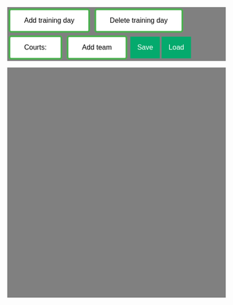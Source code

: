 <section id="list" style="background-color: gray;">
    <div class="layout" id="Menu">
        <button class="button" id="add training day">Add training day</button>
        <button class="button" id="delete training day">Delete training day</button>
        <button class="button" id="set number courts">Courts:</button>
        <button class="button" id="add team">Add team</button>
        <button class="saveLoadButton" id="save button">Save</button>
        <div class = "dropdown">
            <button class="saveLoadButton" id="load button">Load</button>
            <div class="dropdown-content" id="load-dropdown">

            </div>
        </div>
        <button class="saveLoadButton" id="done button">Done</button>
    </div>
    <div class="layout" id="Menu2" style="display: none;">

        <div class = "dropdownclick">
            <button class="saveLoadButton" id="create team clash button">Create Team Clash</button>
            <div class="dropdownclick-content" id="load create team clash dropdown">

            </div>
        </div>

        <div class = "dropdown">
            <button class="saveLoadButton" id="team clash button">Team Clashes</button>
            <div class="dropdown-content" id="load team clash dropdown">

            </div>
        </div>

        <div class = "dropdownclick">
            <button class="saveLoadButton" id="create time clash button">Create Timeslot Clash</button>
            <div class="dropdownclick-content" id="load create time clash dropdown">

            </div>
        </div>

        <div class = "dropdown">
            <button class="saveLoadButton" id="time clash button">Timeslot Clashes</button>
            <div class="dropdown-content" id="load time clash dropdown">

            </div>
        </div>

        
        <button class="saveLoadButton" id="save2 button">Save</button>
        <div class = "dropdown">
            <button class="saveLoadButton" id="load2 button">Load</button>
            <div class="dropdown-content" id="load2-dropdown">

            </div>
        </div>
        <button class="saveLoadButton" id="done2 button">Done</button>
    </div>
    <div class="layout" id="Menu3" style="display: none;">
        <button class="saveLoadButton" id="lock button">lock</button>
        <button class="saveLoadButton" id="unlock button">unlock</button>
    </div>
</section>

<div class="grid-container" id="grid">
    
</div>

<script>

startCourtColor = '#c5c5c5';
document.body.style.backgroundColor = "black";

var numberOfDays = 0;
var numberOfCourts = 3;
var draggingOver = null;
var courtNumber = 0;
var currentSchedule;
var justSaved = false;
var teamClashList = [];
var timeClashList = [];
var clickToLock = false;
var clickToUnlock = false;

setupMenu1Buttons();
setupLoadSchedule();
window.onresize = windowResize;

function getTeamNameList() {
    var teams = document.getElementsByClassName('team');
    var nameList = [];
    for (i = 0; i < teams.length; i++){
        if (!nameList.includes(teams[i].innerHTML)){
            nameList.push(teams[i].innerHTML);
        }
    }
    nameList.sort();
    return nameList;
}

function setupComplete(){
    if (!justSaved){
        if (!confirm('Continue without saving the current schedule?')) {
            return;
        }
    }
    var currentSchedule = makeJSONSchedule();
    document.getElementById("Menu2").style.display = "none";
    document.getElementById("Menu3").style.display = "block";
    setupMenu3Buttons();
} 
//----------------------------------------------------------------------------------
function updateTeamClashDropDown(){
    if (teamClashList == []){
        return;
    }
    var dropDownArea = document.getElementById('load team clash dropdown');
    removeAllChildren(dropDownArea);
    var dropDownList = [];
    for (let i = 0; i < teamClashList.length; i++){
        dropDown = document.createElement('a');
        dropDownList.push(dropDown);
        dropDownList[i].id = i;
        dropDownList[i].innerHTML = teamClashList[i][0] + " - " + teamClashList[i][1];
        dropDownList[i].classList += 'a';
        dropDownArea.appendChild(dropDownList[i]);
        dropDownList[i].onclick = function(event) {showTeamClash(teamClashList[i])};
    }
}

function showTeamClash(clash){
    if (event.ctrlKey){
        removeTeamClash(clash);
        return;
    }
    var teams = document.getElementsByClassName('team');
    for (let i = 0; i < teams.length; i++){

        if(teams[i].id == clash[0] || teams[i].id == clash[1]){
            teams[i].style.backgroundColor = '#8ea754';
        }
    }
    
    window.onclick = function(event) {
        if(event.target.innerHTML != getTeamClashName(clash) && event.target.id != 'team clash dropdown button'){
            for (let i = 0; i < teams.length; i++){
                teams[i].style.backgroundColor = startCourtColor;
            }
        }
    }
}

function arrayRemove(arr, value){
    for( var i = 0; i < arr.length; i++){                         
        if ( arr[i] === value) { 
            arr.splice(i, 1); 
            i--; 
        }
    }
}

function removeTeamClash(clash){
    arrayRemove(teamClashList, clash);
    updateTeamClashDropDown();
    justSaved = false;
}

function createTeamClashButton(){
    var teamNames = getTeamNameList();
    var dropDownArea = document.getElementById('load create team clash dropdown');
    removeAllChildren(dropDownArea);
    var dropDownList = [];
    console.log(dropDownList);
    for (let i = 0; i < teamNames.length; i++){
        dropDown = document.createElement('a');
        dropDownList.push(dropDown);
        dropDownList[i].id = "team clash dropdown button";
        dropDownList[i].innerHTML = teamNames[i];
        dropDownList[i].className = "a";
        dropDownArea.appendChild(dropDownList[i]);
        dropDownList[i].onclick = function() {nextTeamClashSelect(dropDownList[i].innerHTML, dropDownArea)};
        console.log(teamNames[i]);
        console.log("making element");
    }
    dropDownArea.style.display = 'block';
    console.log(dropDownArea.style.display);
    console.log("got to here");
    window.onclick = function(event) {
        if (!event.target.matches('.saveloadbutton') && !event.target.matches('a')) {
            dropDownArea.style.display = 'none';
        }
    }
}

function teamClashSelectComplete(first, second, dropDownArea){
    dropDownArea.style.display = 'none';
    removeAllChildren(dropDownArea);
    var thisClash = [first, second];
    teamClashList.push(thisClash);
    updateTeamClashDropDown();
    showTeamClash(thisClash);
    justSaved = false;
}

function nextTeamClashSelect(lastName, dropDownArea){
    removeAllChildren(dropDownArea);
    var teamNames = getTeamNameList();
    var dropDownList = [];
    for (let i = 0; i < teamNames.length; i++){
        dropDown = document.createElement('a');
        dropDownList.push(dropDown);
        dropDownList[i].id = "team clash dropdown button";
        dropDownList[i].innerHTML = teamNames[i];
        dropDownList[i].className = "a";
        if (teamNames[i] == lastName){
            dropDownList[i].style.backgroundColor = 'green';
        }
        dropDownArea.appendChild(dropDownList[i]);
        dropDownList[i].onclick = function() {teamClashSelectComplete(lastName, dropDownList[i].innerHTML, dropDownArea)};
    }
    window.onclick = function(event) {
        if (!event.target.matches('.saveloadbutton') && !event.target.matches('a')) {
            dropDownArea.style.display = 'none';
        }
    }
}
//------------------------------------------------------------------------------------------------
function getTimeNameList() {
    var times = document.getElementsByClassName('timeSlotGrid');
    var nameList = [];
    for (i = 0; i < times.length; i++){
        var name = times[i].parentElement.parentElement.firstChild.firstChild.innerHTML + ": " + times[i].firstChild.innerHTML;
        nameList.push(name);
    }
    nameList.sort();
    return nameList;
}


function updateTimeClashDropDown(){
    if (timeClashList == []){
        return;
    }
    var dropDownArea = document.getElementById('load time clash dropdown');
    removeAllChildren(dropDownArea);
    var dropDownList = [];
    for (let i = 0; i < timeClashList.length; i++){
        dropDown = document.createElement('a');
        dropDownList.push(dropDown);
        dropDownList[i].id = i;
        dropDownList[i].innerHTML = getTeamClashName(timeClashList[i]);
        dropDownList[i].classList += 'a';
        dropDownArea.appendChild(dropDownList[i]);
        dropDownList[i].onclick = function(event) {showTimeClash(timeClashList[i])};
    }
}

function getTeamClashName(clash){
    return clash[0] + " - " + clash[1];
}

function getTimeClashName(clash){
    return clash[0] + " - " + clash[1];
}

function showTimeClash(clash){
    if (event.ctrlKey){
        removeTimeClash(clash);
        return;
    }
    var times = document.getElementsByClassName('timeSlotGrid');
    for (let i = 0; i < times.length; i++){
        var completeSlotName = times[i].parentElement.parentElement.firstChild.firstChild.innerHTML + ": " + times[i].firstChild.innerHTML;
        if(completeSlotName == clash[0] || completeSlotName == clash[1]){
            times[i].firstChild.style.backgroundColor = '#8ea754';
        }
    }
    
    window.onclick = function(event) {
        if(event.target.innerHTML != getTimeClashName(clash) && event.target.id != 'time clash dropdown button'){
            for (let i = 0; i < times.length; i++){
                times[i].firstChild.style.backgroundColor = '#ffffff';
            }
        }
    }
}

function removeTimeClash(clash){
    arrayRemove(timeClashList, clash);
    updateTimeClashDropDown();
    justSaved = false;
}

function createTimeClashButton(){
    var timeNames = getTimeNameList();
    var dropDownArea = document.getElementById('load create time clash dropdown');
    removeAllChildren(dropDownArea);
    var dropDownList = [];
    for (let i = 0; i < timeNames.length; i++){
        dropDown = document.createElement('a');
        dropDownList.push(dropDown);
        dropDownList[i].id = "time clash dropdown button";
        dropDownList[i].innerHTML = timeNames[i];
        dropDownList[i].className = "a";
        dropDownArea.appendChild(dropDownList[i]);
        dropDownList[i].onclick = function() {nextTimeClashSelect(dropDownList[i].innerHTML, dropDownArea)};
    }
    dropDownArea.style.display = 'block';
    window.onclick = function(event) {
        if (!event.target.matches('.saveloadbutton') && !event.target.matches('a')) {
            dropDownArea.style.display = 'none';
        }
    }
}

function timeClashSelectComplete(first, second, dropDownArea){
    dropDownArea.style.display = 'none';
    removeAllChildren(dropDownArea);
    var thisClash = [first, second];
    timeClashList.push(thisClash);
    updateTimeClashDropDown();
    showTimeClash(thisClash);
    justSaved = false;
}

function nextTimeClashSelect(lastName, dropDownArea){

    removeAllChildren(dropDownArea);
    var timeNames = getTimeNameList();
    var dropDownList = [];
    for (let i = 0; i < timeNames.length; i++){
        dropDown = document.createElement('a');
        dropDownList.push(dropDown);
        dropDownList[i].id = "time clash dropdown button";
        dropDownList[i].innerHTML = timeNames[i];
        dropDownList[i].className = "a";
        if (timeNames[i] == lastName){
            dropDownList[i].style.backgroundColor = 'green';
        }
        dropDownArea.appendChild(dropDownList[i]);
        dropDownList[i].onclick = function() {timeClashSelectComplete(lastName, dropDownList[i].innerHTML, dropDownArea)};
    }
    window.onclick = function(event) {
        if (!event.target.matches('.saveloadbutton') && !event.target.matches('a')) {
            dropDownArea.style.display = 'none';
        }
    }
}

//-----------------------------------------------------------------------------

function setupMenu1Buttons() {
    document.getElementById("add training day").addEventListener ("click", createTrainingDay);
    document.getElementById("delete training day").addEventListener ("click", deleteTrainingDay);
    document.getElementById("set number courts").addEventListener ("click", setNumberCourts);
    document.getElementById("add team").addEventListener ("click", addTeam);
    document.getElementById("save button").addEventListener ("click", saveSchedule);
    document.getElementById("load button").addEventListener ("click", setupLoadSchedule);
    document.getElementById("done button").addEventListener ("click", scheduleDoneButton);
}

function setupMenu2Buttons(){
    document.getElementById("save2 button").onclick = function() {saveSchedulePlusClashes()};
    document.getElementById("load2 button").onclick = function() {setupLoad2Schedule()};
    document.getElementById("done2 button").onclick = function() {setupComplete()};
    // document.getElementById("team clash button").onclick = function() {teamClashButton()};
    document.getElementById("create team clash button").onclick = function() {createTeamClashButton()};
    document.getElementById("create time clash button").onclick = function() {createTimeClashButton()};
    updateTeamClashDropDown();
    updateTimeClashDropDown();
    removeTimeSlotButtons();
}

function setupMenu3Buttons(){
    console.log("settingUp");
    document.getElementById("lock button").onclick = function() {lockTeamPosition()};
    document.getElementById("unlock button").onclick = function() {unlockTeamPosition()};
}

function lockTeamPosition(){
    clickToLock = true;
}

function unlockTeamPosition(){
    clickToUnlock = true;
}

function updateDraggableProperty(team){
    if (clickToLock){
        team.draggable = false;
        clickToLock = false;
    }
    if (clickToUnlock){
        team.draggable = true;
        clickToUnlock = false
    }
}

function removeTimeSlotButtons(){
    var buttons1 = document.getElementsByClassName('timeSlotButton');
    var buttons2 = document.getElementsByClassName('deleteTimeSlotButton');
    for (let i = 0; i < buttons1.length; i++){
        buttons1[i].style.display = 'none';
        buttons2[i].style.display = 'none';
    }

}

function saveSchedulePlusClashes() {
    schedule = makeJSONSchedule();
    changeTeamIds();
    var inputField = document.createElement("INPUT");
    inputField.setAttribute("type", "text");
    inputField.setAttribute("value", "Save as:");
    var maxlength = 15;
    var button = document.getElementById("save2 button");
    button.replaceWith(inputField);
    inputField.addEventListener("keyup", function(event){
    
        if (event.key === "Enter"){
            if (inputField.value.length > maxlength) {
                inputField.value = inputField.value.substring(0, maxlength);
                return;
            }
            var scheduleName = inputField.value;
            inputField.replaceWith(button);
            localStorage.setItem(scheduleName, JSON.stringify(schedule));
        }
    });
    setupLoadSchedule();
    justSaved = true;
}

function changeTeamIds() {
    var teams = document.getElementsByClassName('team');
    for (let i = 0; i < teams.length; i++){
        teams[i].id = teams[i].innerHTML;
    }
}

function scheduleDoneButton(){
    var currentSchedule = makeJSONSchedule();
    document.getElementById("Menu").style.display = "none";
    document.getElementById("Menu2").style.display = "block";
    changeTeamIds();
    setupMenu2Buttons();
    setupLoad2Schedule()
}

function renameAllEmptyCourts(name) {
    var allCourts = document.getElementsByClassName('court');
    for (i = 0; i < allCourts.length; i++){
        allCourts[i].innerHTML = name;
    }
}

function makeJSONSchedule() {
    var dayNameList = [];
    var numberTimeslotPerDayList = [];
    var numberOfCourtsPerTimeslotList = [];
    var timeslotDescriptionList = [];
    var courtNamesList = [];
    var dayCounter = numberOfDays;
    var days = document.getElementsByClassName("divDay");
    for (let i = 0; i < days.length; i++){
        dayNameList.push(days[i].firstChild.firstChild.innerHTML);
        var timeslots = days[i].getElementsByClassName("timeslotDescription");
        numberTimeslotPerDayList.push(timeslots.length);
        for (let j = 0; j < timeslots.length; j++){
            var courts = timeslots[j].parentElement.children;
            timeslotDescriptionList.push(timeslots[j].innerHTML);
            numberOfCourtsPerTimeslotList.push(courts.length - 1);
            for (let k = 1; k < courts.length; k++){
                courtNamesList.push(courts[k].innerHTML);
            }
        }
    }
    const schedule = {
        "number of days": numberOfDays,
        "day names": dayNameList,
        "timeslots per day": numberTimeslotPerDayList,
        "timeslot descriptions": timeslotDescriptionList,
        "courts per timeslot": numberOfCourtsPerTimeslotList,
        "court names": courtNamesList,
        "team clashes": teamClashList,
        "timeslot clashes": timeClashList
    };
    return schedule;
}

function saveSchedule() {
    renameAllEmptyCourts('-');
    changeTeamIds();
    schedule = makeJSONSchedule();

    var inputField = document.createElement("INPUT");
    inputField.setAttribute("type", "text");
    inputField.setAttribute("value", "Save as:");
    var maxlength = 15;
    var button = document.getElementById("save button");
    button.replaceWith(inputField);
    inputField.addEventListener("keyup", function(event){
    
        if (event.key === "Enter"){
            if (inputField.value.length > maxlength) {
                inputField.value = inputField.value.substring(0, maxlength);
                
                return;
            }
            var scheduleName = inputField.value;
            inputField.replaceWith(button);
            localStorage.setItem(scheduleName, JSON.stringify(schedule));
        }
    });
    setupLoadSchedule();
    justSaved = true;
}

function deleteFromLocalStorage(str){
    localStorage.removeItem(str);
    setupLoadSchedule();
}

function loadSchedule(str) {
    if(event.ctrlKey){
        deleteFromLocalStorage(str);
        return;
    }
    
    var schedule = JSON.parse(localStorage.getItem(str));
    removeAllChildren(document.getElementById('grid'));
    numberOfDays = 0;
    var timeslot = 0;
    for (let i = 0; i < schedule["number of days"]; i++){
        createTrainingDay();
    }

    var days = document.getElementsByClassName('divDay');
    for (let i = 0; i < days.length; i++) {
        days[i].firstChild.firstChild.innerHTML = schedule["day names"][i];
        for (let j = 0; j < schedule["timeslots per day"][i]; j++){
            numberOfCourts = schedule["courts per timeslot"][timeslot];
            timeslot++
            addTimeSlot(days[i]);
        }
    }
    
    var timeslotCounter = 0;
    var courtNamesCounter = 0;
    var timeslots = document.getElementsByClassName('timeSlotGrid');
    for (let i = 0; i < timeslots.length; i++){
        children = timeslots[i].children;
        children[0].innerHTML = schedule["timeslot descriptions"][timeslotCounter];
        timeslotCounter++;
        if (children.length >= 1){
            for (let j = 1; j < children.length; j++){
                if (schedule["court names"][courtNamesCounter] != "-"){
                    children[j].className = 'team';
                }
                children[j].innerHTML = schedule["court names"][courtNamesCounter];
                courtNamesCounter++;
            }
        }
    }
    teamClashList = schedule["team clashes"];
    if (!teamClashList){
        teamClashList = [];
    }
    timeClashList = schedule["timeslot clashes"];
    if (!timeClashList){
        timeClashList = [];
    }
    updateTeamClashDropDown();
    updateTimeClashDropDown();
    if(document.getElementById('Menu2').style.display != 'none'){
        removeTimeSlotButtons();
    }
    justSaved = true;
}

function removeAllChildren(parent){
    while (parent.firstChild) {
        parent.removeChild(parent.firstChild);
    }
}

function setupLoad2Schedule() {
    var scheduleNameList = [];
    for (let i = 0, len = localStorage.length; i < len; ++i ) {
        scheduleNameList.push(  localStorage.key( i ) );
    }
    scheduleNameList.sort();
    removeAllChildren(document.getElementById('load2-dropdown'));
    for (let i = 0; i < localStorage.length; i++){ 
        //localStorage.removeItem(localStorage.key( i ));
        var droppingDown = document.createElement('a')
        droppingDown.className = 'a';
        droppingDown.innerHTML = scheduleNameList[i];
        droppingDown.id = droppingDown.innerHTML;
        droppingDown.onclick = function(event) {loadSchedule(scheduleNameList[i])};
        document.getElementById('load2-dropdown').appendChild(droppingDown);
    }
}

function setupLoadSchedule() {
    var scheduleNameList = [];
    for (let i = 0, len = localStorage.length; i < len; ++i ) {
        scheduleNameList.push(  localStorage.key( i ) );
    }
    scheduleNameList.sort();
    removeAllChildren(document.getElementById('load-dropdown'));
    for (let i = 0; i < localStorage.length; i++){ 
        //localStorage.removeItem(localStorage.key( i ));
        var droppingDown = document.createElement('a')
        droppingDown.className = 'a';
        droppingDown.innerHTML = scheduleNameList[i];
        droppingDown.id = droppingDown.innerHTML;
        droppingDown.onclick = function(event) {loadSchedule(scheduleNameList[i])};
        document.getElementById('load-dropdown').appendChild(droppingDown);
    }
}

function addTeam() {
    
    var inputField = document.createElement("INPUT");
    inputField.setAttribute("type", "text");
    inputField.setAttribute("value", "Team name");
    document.getElementById("Menu").appendChild(inputField)
    var maxlength = 15;
    var button = document.getElementById("add team");
    button.replaceWith(inputField);
    inputField.addEventListener("keyup", function(event){
    
        if (event.key === "Enter"){
            if (inputField.value.length > maxlength) {
                inputField.value = inputField.value.substring(0, maxlength);
                return;
            }
            var teamName = inputField.value;
            
            var inputField2 = document.createElement("INPUT");
            inputField2.setAttribute("type", "text");
            inputField2.setAttribute("value", "Number of Practices");
            var maxlength = 1;
            inputField.replaceWith(inputField2);
            inputField2.addEventListener("keyup", function(event){
                if (event.key === "Enter"){
                    if (inputField2.value.length > maxlength) {
                        inputField2.value = 2;
                        return;
                    }
                    var numberOfPractices = parseInt(inputField2.value);
                    inputField2.replaceWith(button);
                    for (let i = 0; i < numberOfPractices; i++) {
                        var cell = document.getElementsByClassName('court');
                        if (cell[0]){
                            cell[0].innerHTML = teamName;
                            cell[0].className = 'team';
                        }
                    }
                    justSaved = false;
                }
            });
        } 
    });    
}

function setNumberCourts() {
    var inputField = document.createElement("INPUT");
    inputField.setAttribute("type", "text");
    inputField.setAttribute("value", numberOfCourts);
    document.getElementById("Menu").appendChild(inputField)
    var maxlength = 1;
    inputField.addEventListener("keyup", function(event){
        if (event.key === "Enter"){
            if (inputField.value.length > maxlength) {
                inputField.value = numberOfCourts
                return
            }
            numberOfCourts = parseInt(inputField.value);
            inputField.remove();
        }
    });
}

function windowResize() {
    numberOfCols = Math.max(1, Math.floor(document.getElementById('grid').offsetWidth/410));
    numberOfRows = Math.ceil(numberOfDays/numberOfCols);

    const width = "400px ";
    const auto = "auto "
    document.getElementById("grid").style.gridTemplateColumns = width.repeat(numberOfCols);
    document.getElementById("grid").style.gridTemplateRows = auto.repeat(numberOfRows);
}

function addTimeSlot(day){
    var newTimeSlot = document.createElement("divTimeSlot");
    newTimeSlot.className = "timeSlotGrid";

    var description = document.createElement("description");
    description.className = "timeslotDescription";
    description.innerHTML = "Time...";
    description.addEventListener('click', function(){editDayDescription(description)});
    newTimeSlot.appendChild(description);
    var courts = [];
    for (let i = 0; i < numberOfCourts; i++){
        courtNumber++;
        var id = "court_" + i;
        courts[i] = document.createElement(id);
        courts[i].className = "court";
        courts[i].draggable = true;
        courts[i].addEventListener('dragend', function(){endDrag(courts[i])});
        courts[i].addEventListener('dragenter', function(){dragEnter(courts[i])});
        courts[i].addEventListener('dragleave', function(){dragLeave(courts[i])});
        courts[i].addEventListener('mouseenter', function(){mouseEnter(courts[i])});
        courts[i].addEventListener('mouseleave', function(){mouseLeave(courts[i])});
        courts[i].addEventListener('click', function(){updateDraggableProperty(courts[i])});
        newTimeSlot.appendChild(courts[i]);
        courts[i].innerHTML = courtNumber;
    }

    day.lastChild.appendChild(newTimeSlot);
    
    resizeTimeSlot(newTimeSlot);
    justSaved = false;
}

function swapNodes(n1, n2) {

    var p1 = n1.parentNode;
    var p2 = n2.parentNode;
    var i1, i2;

    if ( !p1 || !p2 || p1.isEqualNode(n2) || p2.isEqualNode(n1) ) return;

    for (var i = 0; i < p1.children.length; i++) {
        if (p1.children[i].isEqualNode(n1)) {
            i1 = i;
        }
    }
    for (var i = 0; i < p2.children.length; i++) {
        if (p2.children[i].isEqualNode(n2)) {
            i2 = i;
        }
    }

    if ( p1.isEqualNode(p2) && i1 < i2 ) {
        i2++;
    }
    p1.insertBefore(n2, p1.children[i1]);
    p2.insertBefore(n1, p2.children[i2]);
}

function endDrag(ele) {
    if (draggingOver){
        swapNodes(ele, draggingOver);
        if(ele != draggingOver){
            justSaved = false;
        }
        draggingOver = null;
    }
}

function dragEnter(ele) {
    if (ele.draggable){
        ele.style.backgroundColor = 'red';
        draggingOver = ele;
    }
    
}

function dragLeave(ele) {
    ele.style.backgroundColor = startCourtColor;
}

function mouseEnter(ele) {
    ele.style.backgroundColor = 'rgb(255, 255, 177)';
}

function mouseLeave(ele) {
    ele.style.backgroundColor = startCourtColor;
}

function resizeTimeSlot(slot) {
    var width = (400 - 10*(numberOfCourts + 2)) / (numberOfCourts + 1) ;
    var string1 = "repeat( auto-fill, minmax(";
    var string2 = Math.floor(width).toString();
    var string3 = "px, 1fr) )";
    var fullstring = string1 + string2 + string3;

    slot.style.gridTemplateColumns = fullstring;
}

function deleteTimeSlot(day){
    if (day.lastChild.lastChild){
    day.lastChild.lastChild.remove()
    }
    justSaved = false;
}

function makeHeader(day){
    var header = document.createElement("header");
    header.className = "dayHeader";
    
    var description = document.createElement("description");
    description.className = "dayDescription";
    description.innerHTML = "Day";
    description.addEventListener('click', function(){editDayDescription(description)});
    
    var newTimeSlotButton = document.createElement("divTimeSlotButton");
    newTimeSlotButton.className = "timeSlotButton";
    newTimeSlotButton.innerHTML = "+ slot"
    newTimeSlotButton.onclick = function() {addTimeSlot(day)}

    var deleteTimeSlotButton = document.createElement("divDeleteTimeSlotButton");
    deleteTimeSlotButton.className = "deleteTimeSlotButton";
    deleteTimeSlotButton.innerHTML = "- slot"
    deleteTimeSlotButton.onclick = function() {deleteTimeSlot(day)}

    header.appendChild(description);
    header.appendChild(newTimeSlotButton);
    header.appendChild(deleteTimeSlotButton);

    day.appendChild(header);
}

function makeGrid(day){
    var dayGrid = document.createElement("dayGrid");
    dayGrid.id = "dayGrid";
    dayGrid.className = "dayGrid";

    day.appendChild(dayGrid);
}

function createTrainingDay() {
    numberOfDays++;
    var newDay = document.createElement("div");
    newDay.className = "divDay";
    
    makeHeader(newDay);
    makeGrid(newDay);

    document.getElementById("grid").appendChild(newDay);

    windowResize();
    justSaved = false;
}

function editDayDescription(description) {

    var inputField = document.createElement("INPUT");
    inputField.setAttribute("type", "text");
    inputField.setAttribute("value", description.innerHTML);
    description.replaceWith(inputField);
    var maxlength = 15;
    inputField.addEventListener("keyup", function(event){
        if (event.key === "Enter"){
            if (inputField.value.length > maxlength) {
                inputField.value = inputField.value.substring(0, maxlength);
            }
            description.innerHTML = inputField.value;
            inputField.replaceWith(description);
            justSaved = false;
        }
    });
    


}

function deleteTrainingDay() {
    numberOfDays--;
    if (document.getElementById("grid").lastChild){
        document.getElementById("grid").lastChild.remove();
    }
    windowResize();
    justSaved = false;
}

</script>

<style>

    .grid-container {
    background-color: gray;
    margin: 0;
    padding: 15px 10px;
    list-style: none;
    -webkit-user-select: none;
    -moz-user-select: none;
    user-select: none;
    display: grid;
    grid-gap: 5px;
    grid-template-columns: auto;
    /*   grid-template-columns: repeat(auto-fit, minmax(300px, 300px));
    grid-template-rows: repeat(5, 200px); */
    grid-auto-flow: row dense;
    min-height: 500px;
    }

    
    .layout {
    color: rgb(0, 0, 0);
    margin-bottom: 15px;
    }

    .label {
        margin-right: 15px;
        cursor: pointer;
    }

    .inside {
      background-color: #8ea754;
    }
    
    .divDay {
        cursor: move;
        padding: 10px 10px;
        font-size: 10px;
        background-color: #e0e0e0;
        min-height: 200px;
    }
    
    .dayHeader {
        display: grid;
        grid-gap: 5px;
        grid-template-columns: repeat( auto-fill, minmax(100px, 1fr) );
        grid-template-rows: 30px;
        grid-auto-flow: row dense;
    }

    .timeSlotGrid {
        display: grid;
        grid-gap: 5px;
        grid-template-columns: repeat( auto-fill, minmax(20px, 1fr) );
        grid-template-rows: 40px;
        grid-auto-flow: row dense;
    }

    .dayGrid {
        display: grid;
        padding: 10px 0px;
        grid-gap: 5px;
        grid-template-columns: auto;
        grid-template-rows: auto;
        grid-auto-flow: row dense;
    }
    
    .dayDescription {
        background-color: #ffffff; /* Green */
        border-radius: 5px;
        color: rgb(0, 0, 0);
        padding: 5px 10px;
        width: fill;
        max-height: 100%;
        text-align: center;
        text-decoration: none;
        display: inline-block;
        font-size: 16px;
    }
    .timeslotDescription {
        background-color: #ffffff; /* Green */
        border-radius: 5px;
        color: rgb(0, 0, 0);
        padding: 5px 10px;
        width: fill;
        max-height: 100%;
        text-align: center;
        text-decoration: none;
        display: inline-block;
        font-size: 16px;
    }
    .timeSlotButton {
        background-color: white; /* Green */
        border: 4px solid #4CAF50;
        color: rgb(0, 0, 0);
        padding: 3px 3px;
        width: fill;
        max-height: 100%;
        text-align: center;
        text-decoration: none;
        display: inline-block;
        font-size: 16px;
    }
    .timeSlotButton:hover {
        background-color: #4CAF50;
    }
    .deleteTimeSlotButton {
        background-color: white; /* Green */
        border: 4px solid red;
        color: rgb(0, 0, 0);
        padding: 3px 3px;
        width: fill;
        max-height: 100%;
        text-align: center;
        text-decoration: none;
        display: inline-block;
        font-size: 16px;
    }
    .deleteTimeSlotButton:hover{
        background-color: red;
    }

    .button {
        background-color: white; /* Green */
        border: 4px solid #4CAF50;
        border-radius: 6px;
        color: #000000;
        margin: 3px 3px;
        padding: 15px 32px;
        text-align: center;
        text-decoration: none;
        display: inline-block;
        font-size: 16px;
    }
    .button:hover{
        background-color: #4CAF50;
    }
    .court {
        background-color: #c5c5c5; /* Green */
        border: red;
        color: rgb(0, 0, 0);
        padding: 5px 10px;
        width: fill;
        max-height: 100%;
        text-align: center;
        text-decoration: none;
        display: inline-block;
        font-size: 16px;
    }
    .court:hover {
        background-color: rgb(255, 255, 177);
    }
    .team {
        background-color: #c5c5c5; /* Green */
        border: red;
        color: rgb(0, 0, 0);
        padding: 10px 0px;
        width: fill;
        max-height: 100%;
        text-align: center;
        text-decoration: none;
        display: inline-block;
        font-size: 16px;
    }
    .team:hover {
        background-color: rgb(255, 255, 177);
    }   
    

    .saveLoadButton:hover{
        background-color: #4CAF50;
    }
    .saveLoadButton {
    background-color: #04AA6D;
    color: white;
    padding: 16px;
    font-size: 16px;
    border: none;
    }
    /* The container <div> - needed to position the dropdown content */
    .dropdownclick {
    position: relative;
    display: inline-block;
    }

    /* Dropdown Content (Hidden by Default) */
    .dropdownclick-content {
    display: none;
    position: absolute;
    background-color: #f1f1f1;
    min-width: 160px;
    box-shadow: 0px 8px 16px 0px rgba(0,0,0,0.2);
    z-index: 1;
    }

    /* Links inside the dropdown */
    .dropdownclick-content a {
    color: black;
    padding: 12px 16px;
    text-decoration: none;
    display: block;
    }

    /* Change color of dropdown links on hover */
    .dropdownclick-content a:hover {background-color: rgb(219, 240, 195);}

    /* Change the background color of the dropdown button when the dropdown content is shown */
    .dropdownclick:hover .saveLoadButton {background-color: #3e8e41;}



    /* The container <div> - needed to position the dropdown content */
    .dropdown {
    position: relative;
    display: inline-block;
    }

    /* Dropdown Content (Hidden by Default) */
    .dropdown-content {
    display: none;
    position: absolute;
    background-color: #f1f1f1;
    min-width: 160px;
    box-shadow: 0px 8px 16px 0px rgba(0,0,0,0.2);
    z-index: 1;
    }

    /* Links inside the dropdown */
    .dropdown-content a {
    color: black;
    padding: 12px 16px;
    text-decoration: none;
    display: block;
    }

    /* Change color of dropdown links on hover */
    .dropdown-content a:hover {background-color: rgb(219, 240, 195);}

    /* Show the dropdown menu on hover */
    .dropdown:hover .dropdown-content {display: block;}

    /* Change the background color of the dropdown button when the dropdown content is shown */
    .dropdown:hover .saveLoadButton {background-color: #3e8e41;}
    
    </style>
    
